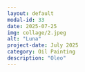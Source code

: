 ```yaml
---
layout: default
modal-id: 33
date: 2025-07-25
img: collage/2.jpeg
alt: "Luna"
project-date: July 2025
category: Oil Painting
description: "Oleo"
---
```


